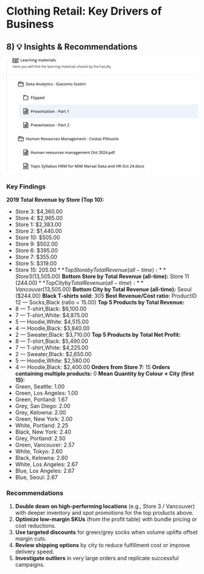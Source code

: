 # Clothing Retail: Key Drivers of Business
## 8) 💡 Insights & Recommendations
![image](./Graphs/graph-1.png)

### Key Findings
**2019 Total Revenue by Store (Top 10):**
- Store 3: $4,360.00
- Store 4: $2,965.00
- Store 1: $2,383.00
- Store 2: $1,440.00
- Store 10: $505.00
- Store 9: $502.00
- Store 6: $395.00
- Store 7: $355.00
- Store 5: $319.00
- Store 15: $205.00
**Top Store by Total Revenue (all-time):** Store 3 ($13,505.00)
**Bottom Store by Total Revenue (all-time):** Store 11 ($244.00)
**Top City by Total Revenue (all-time):** Vancouver ($13,505.00)
**Bottom City by Total Revenue (all-time):** Seoul ($244.00)
**Black T‑shirts sold:** 305
**Best Revenue/Cost ratio:** ProductID 12 — Socks,Black (ratio = 15.00)
**Top 5 Products by Total Revenue:**
- 8 — T-shirt,Black: $6,100.00
- 7 — T-shirt,White: $4,875.00
- 5 — Hoodie,White: $4,515.00
- 4 — Hoodie,Black: $3,840.00
- 2 — Sweater,Black: $3,710.00
**Top 5 Products by Total Net Profit:**
- 8 — T-shirt,Black: $5,490.00
- 7 — T-shirt,White: $4,225.00
- 2 — Sweater,Black: $2,650.00
- 5 — Hoodie,White: $2,580.00
- 4 — Hoodie,Black: $2,400.00
**Orders from Store 7:** 15
**Orders containing multiple products:** 0
**Mean Quantity by Colour × City (first 15):**
- Green, Seattle: 1.00
- Green, Los Angeles: 1.00
- Green, Portland: 1.67
- Grey, San Diego: 2.00
- Grey, Kelowna: 2.00
- Green, New York: 2.00
- White, Portland: 2.25
- Black, New York: 2.40
- Grey, Portland: 2.50
- Green, Vancouver: 2.57
- White, Tokyo: 2.60
- Black, Kelowna: 2.60
- White, Los Angeles: 2.67
- Blue, Los Angeles: 2.67
- Blue, Seoul: 2.67

### Recommendations
1) **Double down on high-performing locations** (e.g., Store 3 / Vancouver) with deeper inventory and spot promotions for the top products above.
2) **Optimize low-margin SKUs** (from the profit table) with bundle pricing or cost reductions.
3) **Use targeted discounts** for green/grey socks when volume uplifts offset margin cuts.
4) **Review shipping options** by city to reduce fulfillment cost or improve delivery speed.
5) **Investigate outliers** in very large orders and replicate successful campaigns.